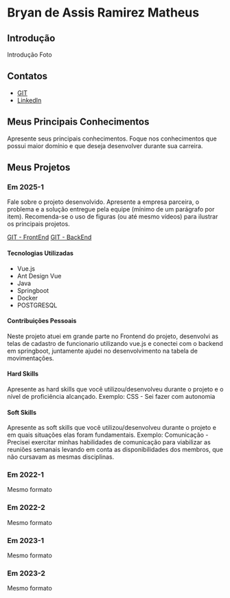 # Bryan de Assis Ramirez Matheus

## Introdução

Introdução
Foto

## Contatos
* [GIT](https://github.com/BryanARMatheus)
* [LinkedIn](https://www.linkedin.com/in/bryan-matheus-5aa0a3302)

## Meus Principais Conhecimentos
Apresente seus principais conhecimentos. Foque nos conhecimentos que possui maior domínio e que deseja desenvolver durante sua carreira.


## Meus Projetos

### Em 2025-1
Fale sobre o projeto desenvolvido. Apresente a empresa parceira, o problema e a solução entregue pela equipe (mínimo de um parágrafo por item). Recomenda-se o uso de figuras (ou até mesmo vídeos) para ilustrar os principais projetos.

[GIT - FrontEnd](https://github.com/SQLutions-FATEC/API-3-Semestre-Frontend.git)
[GIT - BackEnd](https://github.com/SQLutions-FATEC/API-3-Semestre-Backend.git)

#### Tecnologias Utilizadas
- Vue.js
- Ant Design Vue
- Java
- Springboot
- Docker
- POSTGRESQL

#### Contribuições Pessoais
Neste projeto atuei em grande parte no Frontend do projeto, desenvolvi as telas de cadastro de funcionario utilizando vue.js e conectei com o backend em springboot, juntamente ajudei no desenvolvimento na tabela de movimentações. 

#### Hard Skills
Apresente as hard skills que você utilizou/desenvolveu durante o projeto e o nível de proficiência alcançado. Exemplo: CSS - Sei fazer com autonomia

#### Soft Skills
Apresente as soft skills que você utilizou/desenvolveu durante o projeto e em quais situações elas foram fundamentais. Exemplo: Comunicação - Precisei exercitar minhas habilidades de comunicação para viabilizar as reuniões semanais levando em conta as disponibilidades dos membros, que não cursavam as mesmas disciplinas.

### Em 2022-1
Mesmo formato

### Em 2022-2
Mesmo formato

### Em 2023-1
Mesmo formato

### Em 2023-2
Mesmo formato






